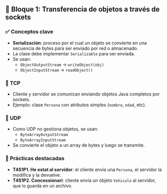 ## 🔹 Bloque 1: Transferencia de objetos a través de sockets

### ✅ Conceptos clave

- **Serialización**: proceso por el cual un objeto se convierte en una secuencia de bytes para ser enviado por red o almacenado.
- La clase debe implementar `Serializable` para ser enviada.
- Se usan:
    - `ObjectOutputStream` → `writeObject(obj)`
    - `ObjectInputStream` → `readObject()`

### 🧰 TCP

- Cliente y servidor se comunican enviando objetos Java completos por sockets.
- Ejemplo: clase `Persona` con atributos simples (`nombre`, `edad`, etc).

### 🧰 UDP

- Como UDP no gestiona objetos, se usan:
    - `ByteArrayOutputStream`
    - `ByteArrayInputStream`
- Se convierte el objeto a un array de bytes y luego se transmite.

### 🧪 Prácticas destacadas

- **T4S1P1. He estat al servidor**: el cliente envía una `Persona`, el servidor la modifica y la devuelve.
- **T4S1P2. Concessionari**: cliente envía un objeto `Vehiculo` al servidor, que lo guarda en un archivo.